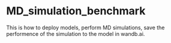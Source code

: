 # MD_simulation_benchmark
This is how to deploy models, perform MD simulations, save the performence of the simulation to the model in wandb.ai. 
